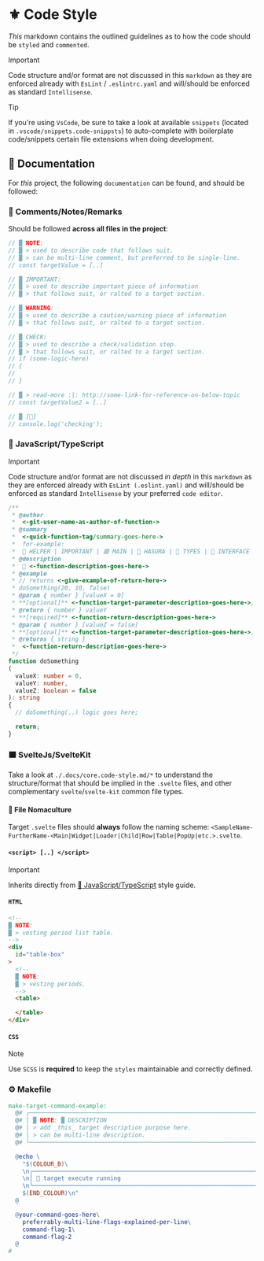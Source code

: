 # ⚜️ Code Style

_This_ markdown contains the outlined guidelines as to how the code should be `styled` and `commented`.

> [!IMPORTANT]
> Code structure and/or format are not discussed in this `markdown` as they are enforced already with `EsLint` / `.eslintrc.yaml` and will/should be enforced as standard `Intellisense`.

> [!TIP]
> If you're using `VsCode`, be sure to take a look at available `snippets` (located in `.vscode/snippets.code-snippsts`)
> to auto-complete with boilerplate code/snippets certain file extensions when doing development.

## 📝 Documentation

For _this_ project, the following `documentation` can be found, and should be followed:

### 📌 Comments/Notes/Remarks

Should be followed **across all files in the project**:

```javascript
// ▓ NOTE:
// ▓ > used to describe code that follows suit.
// ▓ > can be multi-line comment, but preferred to be single-line.
// const targetValue = [..]

// ▓ IMPORTANT:
// ▓ > used to describe important piece of information
// ▓ > that follows suit, or ralted to a target section.

// ▓ WARNING:
// ▓ > used to describe a caution/warning piece of information
// ▓ > that follows suit, or ralted to a target section.

// ▓ CHECK:
// ▓ > used to describe a check/validation step.
// ▓ > that follows suit, or ralted to a target section.
// if (some-logic-here)
// {
//
// }

// ▓ > read-more :|: http://some-link-for-reference-on-below-topic
// const targetValue2 = [..]

// ▓ [🐞]
// console.log('checking');
```

### 🔹 JavaScript/TypeScript

> [!IMPORTANT]
> Code structure and/or format are not discussed *in depth* in this `markdown` as they are
> enforced already with `EsLint (.eslint.yaml)` and will/should be enforced as standard `Intellisense` by
> your preferred `code editor`.

```typescript
/**
 * @author
 *  <-git-user-name-as-author-of-function->
 * @summary
 *  <-quick-function-tag/summary-goes-here->
 *  for-example:
 *  🔹 HELPER | IMPORTANT | 🟥 MAIN | 💠 HASURA | 🔹 TYPES | 🔹 INTERFACE
 * @description
 *  📣 <-function-description-goes-here->
 * @example
 * // returns <-give-example-of-return-here->
 * doSomething(20, 10, false)
 * @param { number } [valueX = 0]
 * **[optional]** <-function-target-parameter-description-goes-here->, `deafult = 0`.
 * @return { number } valueY
 * **[required]** <-function-return-description-goes-here->
 * @param { number } [valueZ = false]
 * **[optional]** <-function-target-parameter-description-goes-here->, `deafult = false`.
 * @returns { string }
 *  <-function-return-description-goes-here->
 */
function doSomething
(
  valueX: number = 0,
  valueY: number,
  valueZ: boolean = false
): string
{
  // doSomething(..) logic goes here;

  return;
}
```

### 🟧 SvelteJs/SvelteKit

Take a look at `./.docs/core.code-style.md/*` to understand the structure/format that should be implied in the `.svelte` files, and other complementary `svelte`/`svelte-kit` common file types.

#### 📝 File Nomaculture

Target `.svelte` files should **always** follow the naming scheme: `<SampleName-FurtherName-<Main|Widget|Loader|Child|Row|Table|PopUp|etc.>.svelte`.

#### `<script> [..] </script>`

> [!IMPORTANT]
> Inherits directly from [🔹 JavaScript/TypeScript](#-🔹-JavaScript/TypeScript) style guide.

#### `HTML`

```html
<!--
▓ NOTE:
▓ > vesting period list table.
-->
<div
  id="table-box"
>
  <!--
  ▓ NOTE:
  ▓ > vesting periods.
  -->
  <table>

  </table>
</div>
```

#### `CSS`

> [!NOTE]
> Use `SCSS` is **required** to keep the `styles` maintainable and correctly defined.

### ⚙️ Makefile

```makefile
make-target-command-example:
  @# ╭──────────────────────────────────────────────────────────────────╮
  @# │ ▓ NOTE: ▓ DESCRIPTION                                            │
  @# │ > add _this_ target description purpose here.                    │
  @# │ > can be multi-line description.                                 │
  @# ╰──────────────────────────────────────────────────────────────────╯

  @echo \
    "$(COLOUR_B)\
    \n╭──────────────────────────────────────────────────────────────────╮\
    \n│ 🚀 target execute running                                        │\
    \n╰──────────────────────────────────────────────────────────────────╯\
    $(END_COLOUR)\n"
  @

  @your-command-goes-here\
    preferrably-multi-line-flags-explained-per-line\
    command-flag-1\
    command-flag-2
  @
#
```